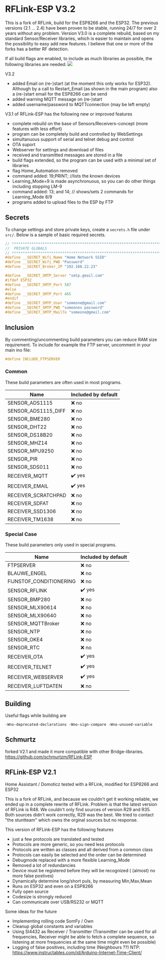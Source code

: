 # RFLink-ESP V3.2

This is a fork of RFLink, build for the ESP8266 and the ESP32.
The previous versions (2.1 ... 2.4) have been proven to be stable, running 24/7 for over 2 years without any problem.
Version V3.0 is a complete rebuild, based on my standard Sensor/Receiver libraries, which is easier to maintain and opens the possibility to easy add new features.
I believe that one or more of the forks has a better RF detection.

If all build flags are enabled, to include as much libraries as possible, the following libraries are needed:
<img src="docs/RFLink_libs.png">

V3.2

- added Email on (re-)start (at the moment this only works for ESP32). Although by a call to Restart_Email (as shown in the main program) also a (re-)start email for the ESP8266 can be send
- added warning MQTT message on (re-)start
- added username/password to MQTTconnection (may be left empty)

V3.1 of RFLink-ESP has the following new or improved features

- complete rebuild on the base of Sensors/Receivers-concept (more features with less effort)
- program can be completely build and controlled by WebSettings
- simultanuous support of serial and telnet debug and control
- OTA suport
- Webserver for settings and download of files
- received and transmitted messages are stored in a file
- build flags extended, so the program can be used with a minimal set of libraries
- flag Home_Automation removed
- command added: 19;PRINT; //lists the known devices
- Learning_Mode=9 is made asynchronuous, so you can do other things including stopping LM-9
- command added: 13; and 14; // shows/sets 2 commands for Learning_Mode 8/9
- programs added to upload files to the ESP by FTP

## Secrets

To change settings and store private keys, create a `secrets.h` file under `src/`. Below is a sample of basic required secrets.

```cpp
// ***********************************************************************
//  PRIVATE GLOBALS
// ***********************************************************************
#define __SECRET_Wifi_Name "Home Network SSID"
#define __SECRET_Wifi_PWD "Password"
#define __SECRET_Broker_IP "192.168.22.23"

#define __SECRET_SMTP_Server "smtp.gmail.com"
#ifdef ESP32
#define __SECRET_SMTP_Port 587
#else
#define __SECRET_SMTP_Port 465
#endif
#define __SECRET_SMTP_User "someone@gmail.com"
#define __SECRET_SMTP_PWD "someones password"
#define __SECRET_SMTP_MailTo "someone@gmail.com"
```

## Inclusion

By commenting/uncommenting build parameters you can reduce RAM size requirement.
To include for example the FTP server, uncomment in your main ino file:

```cpp
#define INCLUDE_FTPSERVER
```

### Common

These build parameters are often used in most programs.

| Name                | Included by default    |
| ------------------- | ---------------------- |
| SENSOR_ADS1115      | :x: no                 |
| SENSOR_ADS1115_DIFF | :x: no                 |
| SENSOR_BME280       | :x: no                 |
| SENSOR_DHT22        | :x: no                 |
| SENSOR_DS18B20      | :x: no                 |
| SENSOR_MHZ14        | :x: no                 |
| SENSOR_MPU9250      | :x: no                 |
| SENSOR_PIR          | :x: no                 |
| SENSOR_SDS011       | :x: no                 |
| RECEIVER_MQTT       | :heavy_check_mark: yes |
| RECEIVER_EMAIL      | :heavy_check_mark: yes |
| RECEIVER_SCRATCHPAD | :x: no                 |
| RECEIVER_SDFAT      | :x: no                 |
| RECEIVER_SSD1306    | :x: no                 |
| RECEIVER_TM1638     | :x: no                 |

### Special Case

These build parameters only used in special programs.

| Name                    | Included by default    |
| ----------------------- | ---------------------- |
| FTPSERVER               | :x: no                 |
| BLAUWE_ENGEL            | :x: no                 |
| FIJNSTOF_CONDITIONERING | :x: no                 |
| SENSOR_RFLINK           | :heavy_check_mark: yes |
| SENSOR_BMP280           | :x: no                 |
| SENSOR_MLX90614         | :x: no                 |
| SENSOR_MLX90640         | :x: no                 |
| SENSOR_MQTTBroker       | :x: no                 |
| SENSOR_NTP              | :x: no                 |
| SENSOR_OKE4             | :x: no                 |
| SENSOR_RTC              | :x: no                 |
| RECEIVER_OTA            | :heavy_check_mark: yes |
| RECEIVER_TELNET         | :heavy_check_mark: yes |
| RECEIVER_WEBSERVER      | :heavy_check_mark: yes |
| RECEIVER_LUFTDATEN      | :x: no                 |

## Building

Useful flags while building are

```
-Wno-deprecated-declarations -Wno-sign-compare -Wno-unused-variable
```

## Schmurtz

forked V2.1 and made it more compatible with other Bridge-libraries. https://github.com/schmurtzm/RFLink-ESP

## RFLink-ESP V2.1

Home Assistant / Domoticz tested with a RFLink, modified for ESP8266 and ESP32

This is a fork of RFLink, and because we couldn't get it working reliable, we ended up in a complete rewrite of RFLink.
Problem is that the latest version of RFLink is R48. We couldn't only find sources of version R29 and R35. Both sources didn't work correctly, R29 was the best. We tried to contact "the stuntteam" which owns the orginal sources but no response.

This version of RFLink-ESP has the following features

- just a few protocols are translated and tested
- Protocols are more generic, so you need less protocols
- Protocols are written as classes and all derived from a common class
- Protocols can easily be selected and the order can be determined
- Debugmode replaced with a more flexible Learning_Mode
- Removed a lot of redundancies
- Device must be registered before they will be recognized ( (almost) no more false postives)
- Dynamically determine long/short puls, by measuring Min,Max,Mean
- Runs on ESP32 and even on a ESP8266
- Fully open source
- Codesize is strongly reduced
- Can communicate over USB/RS232 or MQTT

Some ideas for the future

- Implementing rolling code SomFy / Own
- Cleanup global constants and variables
- Using SI4432 as Receiver / Transmitter (Transmitter can be used for all frequencies, Receiver might be able to fetch a complete sequence, so listening at more frequencies at the same time might even be possible)
- Logging of false positives, including time (Neighbours ??) NTP: https://www.instructables.com/id/Arduino-Internet-Time-Client/
